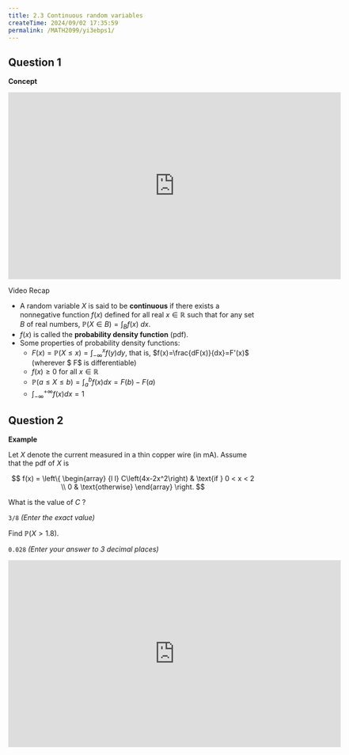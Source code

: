 ```yaml
---
title: 2.3 Continuous random variables
createTime: 2024/09/02 17:35:59
permalink: /MATH2099/yi3ebps1/
---
```


## Question 1

<div class="how_qb">

**Concept**

<iframe width="672" height="378" src="https://www.youtube.com/embed/B0RNpr8ZxFs" title="L2 09 Continuous Random Variables" frameborder="0" allow="accelerometer; autoplay; clipboard-write; encrypted-media; gyroscope; picture-in-picture; web-share" referrerpolicy="strict-origin-when-cross-origin" allowfullscreen></iframe>

Video Recap

- A random variable $X$ is said to be **continuous** if there exists a nonnegative function $f(x)$ defined for all real $x \in \mathbb{R}$ such that for any set $B$ of real numbers, $\mathbb{P}(X \in B) = \int_B f(x)\ dx$.
- $f(x)$ is called the **probability density function** (pdf).
- Some properties of probability density functions:
    - $F(x)=\mathbb{P}(X\leq x)=\displaystyle \int_{-\infty}^x f(y)dy$, that is, $f(x)=\frac{dF(x)}{dx}=F'(x)$ (wherever $ F$ is differentiable)
    - $f(x) \geq 0$ for all $x \in \mathbb{R}$
    - $\mathbb{P}(a \leq X \leq b)=\displaystyle \int_{a}^b f(x) dx = F(b)-F(a)$
    - $\displaystyle  \int_{-\infty}^{+\infty} f(x) dx = 1$

</div>

## Question 2

<div class="how_qb">

**Example**

Let $X$ denote the current measured in a thin copper wire (in mA). Assume that the pdf of $X$ is

$$ f(x) = \left\{ \begin{array} {l l} C\left(4x-2x^2\right) & \text{if } 0 < x < 2 \\ 0 & \text{otherwise} \end{array} \right. $$

What is the value of $C$ ?

 `3/8` *(Enter the exact value)*

Find $\mathbb{P}(X > 1.8)$.

 `0.028` *(Enter your answer to 3 decimal places)*

<iframe width="672" height="378" src="https://www.youtube.com/embed/38yYFOR7f9U" title="L2 10 Continuous Random Variables Example" frameborder="0" allow="accelerometer; autoplay; clipboard-write; encrypted-media; gyroscope; picture-in-picture; web-share" referrerpolicy="strict-origin-when-cross-origin" allowfullscreen></iframe>

</div>